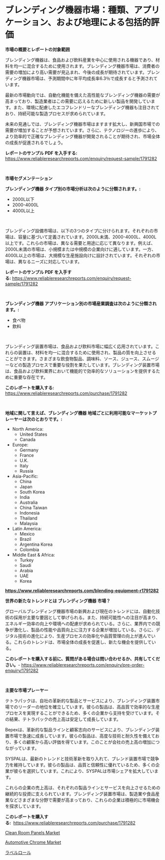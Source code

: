 <p><h1>ブレンディング機器市場：種類、アプリケーション、および地理による包括的評価</h1></p><p><strong>市場の概要とレポートの対象範囲</strong></p>
<p><p>ブレンディング機器は、食品および飲料産業を中心に使用される機器であり、材料を均一に混合するために使用されます。ブレンディング機器市場は、消費者の需要の増加により高い需要が見込まれ、今後の成長が期待されています。ブレンディング機器市場は、予測期間中に年平均成長率6.3％で成長すると予測されています。</p><p>最新の市場動向では、自動化機能を備えた高性能なブレンディング機器の需要が高まっており、製造業者はこの需要に応えるために新しい製品を開発しています。また、環境に配慮したエコフレンドリーなブレンディング機器も注目されており、持続可能な製造プロセスが求められています。</p><p>未来の見通しでは、ブレンディング機器市場はますます拡大し、新興国市場での需要が増加することが予想されています。さらに、テクノロジーの進歩により、より効率的で正確なブレンディング機器が開発されることが期待され、市場全体の成長が促進されるでしょう。</p></p>
<p><strong>レポートのサンプル PDF を入手する:</strong> <a href="https://www.reliableresearchreports.com/enquiry/request-sample/1791282">https://www.reliableresearchreports.com/enquiry/request-sample/1791282</a></p>
<p>&nbsp;</p>
<p><strong>市場セグメンテーション</strong></p>
<p><strong>ブレンディング機器 タイプ別の市場分析は次のように分類されます。:</strong></p>
<p><ul><li>2000L以下</li><li>2000-4000L</li><li>4000L以上</li></ul></p>
<p>&nbsp;</p>
<p><p>ブレンディング設備市場は、以下の3つのタイプに分けられます。それぞれの市場は、容量に基づいて定義されています。2000L未満、2000-4000L、4000L以上です。これらの市場は、異なる需要と用途に応じて異なります。例えば、2000L未満の市場は、小規模または中規模の企業向けに適しています。一方、4000L以上の市場は、大規模な生産施設向けに設計されています。それぞれの市場は、異なるニーズに対応しています。</p></p>
<p><strong>レポートのサンプル PDF を入手する:</strong>&nbsp;<a href="https://www.reliableresearchreports.com/enquiry/request-sample/1791282">https://www.reliableresearchreports.com/enquiry/request-sample/1791282</a></p>
<p>&nbsp;</p>
<p><strong> ブレンディング機器 アプリケーション別の市場産業調査は次のように分類されます。:</strong></p>
<p><ul><li>食べ物</li><li>飲料</li></ul></p>
<p>&nbsp;</p>
<p><p>ブレンディング装置市場は、食品および飲料市場に幅広く応用されています。これらの装置は、材料を均一に混合するために使用され、製品の質を向上させることができます。さまざまな飲食物製品、調味料、ソース、ジュース、スムージーなどの製造プロセスで重要な役割を果たしています。ブレンディング装置市場は、食品および飲料業界において機能的で効率的なソリューションを提供するために重要な存在です。</p></p>
<p><strong>このレポートを購入する:</strong>&nbsp; <a href="https://www.reliableresearchreports.com/purchase/1791282">https://www.reliableresearchreports.com/purchase/1791282</a></p>
<p>&nbsp;</p>
<p><strong>地域に関して言えば、ブレンディング機器 地域ごとに利用可能なマーケットプレーヤーは次のとおりです。:</strong></p>
<p><ul>
    <li>
        North America:
        <ul>
            <li>United States</li>
            <li>Canada</li>
        </ul>
    </li>
    <li>
        Europe:
        <ul>
            <li>Germany</li>
            <li>France</li>
            <li>U.K.</li>
            <li>Italy</li>
            <li>Russia</li>
        </ul>
    </li>
    <li>
        Asia-Pacific:
        <ul>
            <li>China</li>
            <li>Japan</li>
            <li>South Korea</li>
            <li>India</li>
            <li>Australia</li>
            <li>China Taiwan</li>
            <li>Indonesia</li>
            <li>Thailand</li>
            <li>Malaysia</li>
        </ul>
    </li>
    <li>
        Latin America:
        <ul>
            <li>Mexico</li>
            <li>Brazil</li>
            <li>Argentina Korea</li>
            <li>Colombia</li>
        </ul>
    </li>
    <li>
        Middle East & Africa:
        <ul>
            <li>Turkey</li>
            <li>Saudi</li>
            <li>Arabia</li>
            <li>UAE</li>
            <li>Korea</li>
        </ul>
    </li>
    </ul></p>
<p><strong><a href="https://www.reliableresearchreports.com/blending-equipment-r1791282">https://www.reliableresearchreports.com/blending-equipment-r1791282</a></strong>&nbsp;</p>
<p><strong>世界の新たなトレンドとは ブレンディング機器 市場？</strong></p>
<p><p>グローバルブレンディング機器市場の新興および現在のトレンドには、自動化技術の採用が主要な要因として挙げられる。また、持続可能性への注目が高まり、エネルギー効率の向上や環境への配慮が求められている。さらに、業界内での競争が激化し、製品の性能や品質向上に注力する企業が増加している。さらに、デジタル技術の進化により、生産プロセスの効率化や品質管理の向上が進んでいる。これらのトレンドは、市場全体の成長を促進し、新たな機会を提供している。</p></p>
<p><strong>このレポートを購入する前に、質問がある場合は問い合わせるか、共有してください。</strong>- <a href="https://www.reliableresearchreports.com/enquiry/pre-order-enquiry/1791282">https://www.reliableresearchreports.com/enquiry/pre-order-enquiry/1791282</a></p>
<p>&nbsp;</p>
<p><strong>主要な市場プレーヤー</strong></p>
<p><p>テトラパックは、自社の革新的な製品とサービスにより、ブレンディング装置市場でのリーダーの地位を確立しています。彼らの製品は、高品質で効率的な生産プロセスを実現することができるため、多くの企業から支持を受けています。その結果、テトラパックの売上高は安定して成長しています。</p><p>Bepexは、革新的な製品ラインと顧客志向のサービスにより、ブレンディング装置市場で急速に成長しています。彼らの製品は、高度な技術と耐久性を備えており、多くの顧客から高い評価を得ています。このことが会社の売上高の増加につながっています。</p><p>SYSPALは、最新のトレンドと技術革新を取り入れて、ブレンド装置市場で競争力を維持しています。彼らの製品は、品質と信頼性に優れているため、多くの企業が彼らを選択しています。これにより、SYSPALは市場シェアを拡大しています。</p><p>これらの企業の売上高は、それぞれの製品ラインとサービスを向上させるための継続的な投資に支えられています。ブレンディング装置市場は、製造業や食品産業などさまざまな分野で需要が高まっており、これらの企業は積極的に市場機会を探求しています。</p></p>
<p><strong>このレポートを購入する:</strong>&nbsp;&nbsp;<a href="https://www.reliableresearchreports.com/purchase/1791282">https://www.reliableresearchreports.com/purchase/1791282</a></p>
<p><p><a href="https://www.linkedin.com/pulse/clean-room-panels-market-size-growth-segmentation-regional-7dmsf?trackingId=J4NB7gGwKnDPzMYVdLXQNA%3D%3D">Clean Room Panels Market</a></p><p><a href="https://www.linkedin.com/pulse/automotive-chrome-market-share-amp-new-trends-analysis-report-pzqtf?trackingId=j6kdINAjj6ixOflFX6m4fg%3D%3D">Automotive Chrome Market</a></p><p><a href="https://github.com/zoetazuur/Market-Research-Report-List-1/blob/main/850828221907.md">ラベルロール</a></p></p>